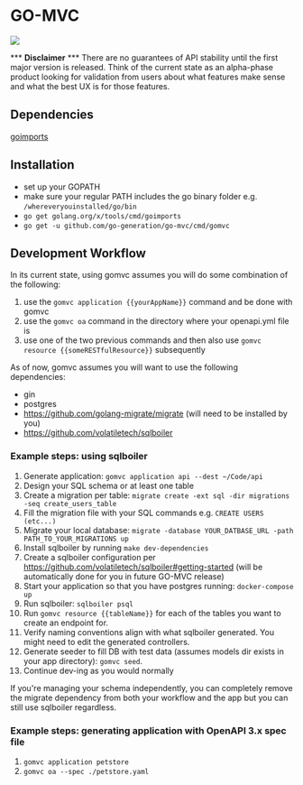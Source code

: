 # GO-MVC
![](https://github.com/go-generation/go-mvc/workflows/test/badge.svg?branch=main)

*** **Disclaimer** ***
There are no guarantees of API stability until the first major version is released. Think of the current state as an alpha-phase product looking for validation from users about what features make sense and what the best UX is for those features.

## Dependencies
[goimports](https://godoc.org/golang.org/x/tools/cmd/goimports)

## Installation

- set up your GOPATH
- make sure your regular PATH includes the go binary folder e.g. `/whereveryouinstalled/go/bin`
- `go get golang.org/x/tools/cmd/goimports`
- `go get -u github.com/go-generation/go-mvc/cmd/gomvc`

## Development Workflow

In its current state, using gomvc assumes you will do some combination of the following:
1) use the `gomvc application {{yourAppName}}` command and be done with gomvc
2) use the `gomvc oa` command in the directory where your openapi.yml file is
3) use one of the two previous commands and then also use `gomvc resource {{someRESTfulResource}}` subsequently

As of now, gomvc assumes you will want to use the following dependencies:
- gin
- postgres
- https://github.com/golang-migrate/migrate (will need to be installed by you)
- https://github.com/volatiletech/sqlboiler


### Example steps: using sqlboiler
1. Generate application: `gomvc application api --dest ~/Code/api`
1. Design your SQL schema or at least one table
1. Create a migration per table: `migrate create -ext sql -dir migrations -seq create_users_table`
1. Fill the migration file with your SQL commands e.g. `CREATE USERS (etc...)`
1. Migrate your local database: `migrate -database YOUR_DATBASE_URL -path PATH_TO_YOUR_MIGRATIONS up`
1. Install sqlboiler by running `make dev-dependencies`
1. Create a sqlboiler configuration per https://github.com/volatiletech/sqlboiler#getting-started (will be automatically done for you in future GO-MVC release)
1. Start your application so that you have postgres running: `docker-compose up`
1. Run sqlboiler: `sqlboiler psql`
1. Run `gomvc resource {{tableName}}` for each of the tables you want to create an endpoint for.
1. Verify naming conventions align with what sqlboiler generated. You might need to edit the generated controllers.
1. Generate seeder to fill DB with test data (assumes models dir exists in your app directory): `gomvc seed`.
1. Continue dev-ing as you would normally

If you're managing your schema independently, you can completely remove the migrate dependency from both your workflow and the app but you can still use sqlboiler regardless.

### Example steps: generating application with OpenAPI 3.x spec file
1. `gomvc application petstore`
1. `gomvc oa --spec ./petstore.yaml`

